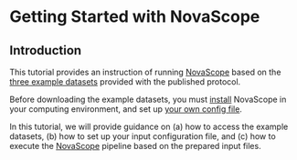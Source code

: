 
# Getting Started with NovaScope

## Introduction 

This tutorial provides an instruction of running 
[NovaScope](../index.md) based on the 
[three example datasets](https://github.com/seqscope/NovaScope/tree/main/testrun) 
provided with the published protocol. 

Before downloading the example datasets, you must [install](../installation/requirement.md) NovaScope in your computing environment, and 
set up [your own config file](../installation/env_setup.md). 

In this tutorial, we will provide guidance on (a) how to access the 
example datasets, (b) how to set up your input configuration file, and (c)
how to execute the [NovaScope](../index.md) pipeline based on the prepared input files.